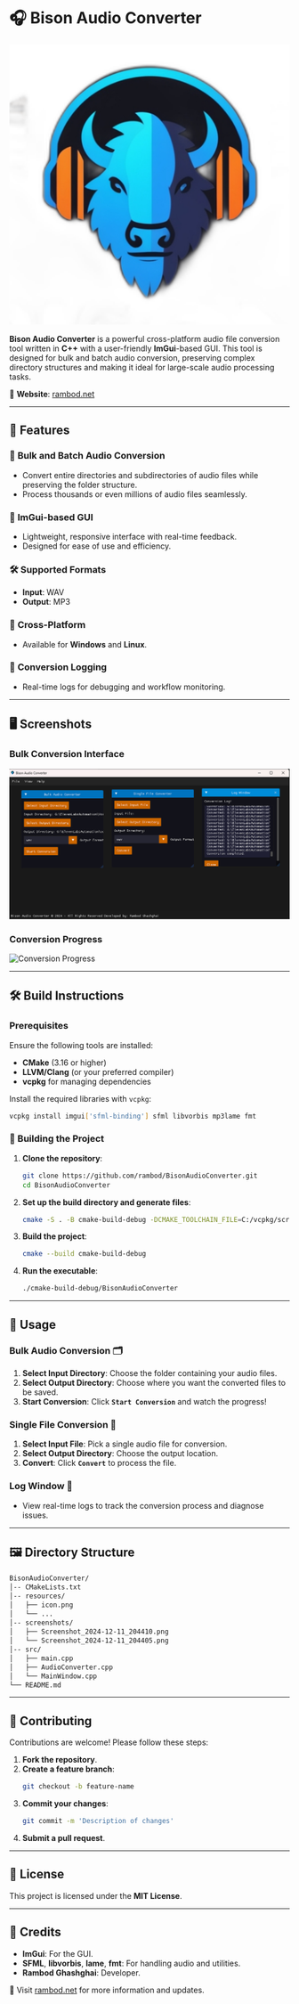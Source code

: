 # 🎧 Bison Audio Converter

![Bison Audio Converter Icon](resources/icon.png)

**Bison Audio Converter** is a powerful cross-platform audio file conversion tool written in **C++** with a user-friendly **ImGui**-based GUI. This tool is designed for bulk and batch audio conversion, preserving complex directory structures and making it ideal for large-scale audio processing tasks.

🔗 **Website**: [rambod.net](https://rambod.net)

---

## 🌟 Features

### 🔄 **Bulk and Batch Audio Conversion**
- Convert entire directories and subdirectories of audio files while preserving the folder structure.
- Process thousands or even millions of audio files seamlessly.

### 🎨 **ImGui-based GUI**
- Lightweight, responsive interface with real-time feedback.
- Designed for ease of use and efficiency.

### 🛠️ **Supported Formats**
- **Input**: WAV
- **Output**: MP3

### 🚀 **Cross-Platform**
- Available for **Windows** and **Linux**.

### 📜 **Conversion Logging**
- Real-time logs for debugging and workflow monitoring.

---

## 🖥️ Screenshots

### Bulk Conversion Interface

![Bulk Conversion](screenshots/Screenshot_2024-12-11_204410.png)

### Conversion Progress

![Conversion Progress](screenshots/Screenshot_2024-12-11_204405.png)


---

## 🛠️ Build Instructions

### Prerequisites

Ensure the following tools are installed:

- **CMake** (3.16 or higher)
- **LLVM/Clang** (or your preferred compiler)
- **vcpkg** for managing dependencies

Install the required libraries with ```vcpkg```:

```bash
vcpkg install imgui['sfml-binding'] sfml libvorbis mp3lame fmt
```

### 🚧 Building the Project

1. **Clone the repository**:
   ```bash
   git clone https://github.com/rambod/BisonAudioConverter.git
   cd BisonAudioConverter
   ```

2. **Set up the build directory and generate files**:
   ```bash
   cmake -S . -B cmake-build-debug -DCMAKE_TOOLCHAIN_FILE=C:/vcpkg/scripts/buildsystems/vcpkg.cmake
   ```

3. **Build the project**:
   ```bash
   cmake --build cmake-build-debug
   ```

4. **Run the executable**:
   ```bash
   ./cmake-build-debug/BisonAudioConverter
   ```

---

## 🚀 Usage

### Bulk Audio Conversion 🗂️

1. **Select Input Directory**: Choose the folder containing your audio files.
2. **Select Output Directory**: Choose where you want the converted files to be saved.
3. **Start Conversion**: Click **```Start Conversion```** and watch the progress!

### Single File Conversion 🎵

1. **Select Input File**: Pick a single audio file for conversion.
2. **Select Output Directory**: Choose the output location.
3. **Convert**: Click **```Convert```** to process the file.

### Log Window 📜

- View real-time logs to track the conversion process and diagnose issues.

---

## 🖼️ Directory Structure

```
BisonAudioConverter/
│-- CMakeLists.txt
│-- resources/
│   ├── icon.png
│   └── ...
│-- screenshots/
│   ├── Screenshot_2024-12-11_204410.png
│   └── Screenshot_2024-12-11_204405.png
│-- src/
│   ├── main.cpp
│   ├── AudioConverter.cpp
│   └── MainWindow.cpp
└── README.md
```

---

## 🤝 Contributing

Contributions are welcome! Please follow these steps:

1. **Fork the repository**.
2. **Create a feature branch**:
   ```bash
   git checkout -b feature-name
   ```
3. **Commit your changes**:
   ```bash
   git commit -m 'Description of changes'
   ```
4. **Submit a pull request**.

---

## 📜 License

This project is licensed under the **MIT License**.

---

## 🙌 Credits

- **ImGui**: For the GUI.
- **SFML**, **libvorbis**, **lame**, **fmt**: For handling audio and utilities.
- **Rambod Ghashghai**: Developer.

🔗 Visit [rambod.net](https://rambod.net) for more information and updates.
